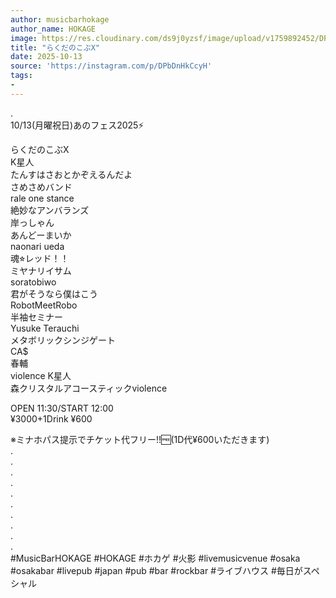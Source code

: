 ```yaml
---
author: musicbarhokage
author_name: HOKAGE
image: https://res.cloudinary.com/ds9j0yzsf/image/upload/v1759892452/DPbDnHkCcyH.jpg
title: "らくだのこぶX"
date: 2025-10-13
source: 'https://instagram.com/p/DPbDnHkCcyH'
tags:
- 
---
```

.<br>
10/13(月曜祝日)あのフェス2025⚡️

らくだのこぶX<br>
K星人<br>
たんすはさおとかぞえるんだよ<br>
さめさめバンド<br>
rale one stance<br>
絶妙なアンバランズ<br>
岸っしゃん<br>
あんどーまいか<br>
naonari ueda<br>
魂⭐︎レッド！！<br>
ミヤナリイサム<br>
soratobiwo<br>
君がそうなら僕はこう<br>
RobotMeetRobo<br>
半袖セミナー<br>
Yusuke Terauchi<br>
メタボリックシンジゲート<br>
CA$<br>
春輔<br>
violence K星人<br>
森クリスタルアコースティックviolence

OPEN 11:30/START 12:00<br>
¥3000+1Drink ¥600

※ミナホパス提示でチケット代フリー‼️🆓(1D代¥600いただきます)<br>
.<br>
.<br>
.<br>
.<br>
.<br>
.<br>
.<br>
.<br>
.<br>
.<br>
#MusicBarHOKAGE #HOKAGE #ホカゲ #火影 #livemusicvenue #osaka #osakabar #livepub #japan #pub #bar #rockbar #ライブハウス #毎日がスペシャル